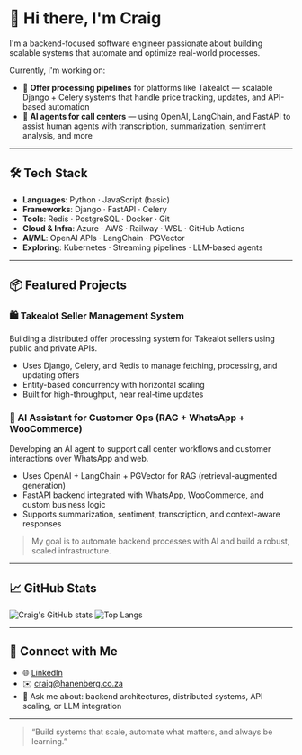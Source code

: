 # 👋 Hi there, I'm Craig

I'm a backend-focused software engineer passionate about building scalable systems that automate and optimize real-world processes.

Currently, I'm working on:

- 🔄 **Offer processing pipelines** for platforms like Takealot — scalable Django + Celery systems that handle price tracking, updates, and API-based automation
- 🧠 **AI agents for call centers** — using OpenAI, LangChain, and FastAPI to assist human agents with transcription, summarization, sentiment analysis, and more

---

## 🛠 Tech Stack

- **Languages**: Python · JavaScript (basic)  
- **Frameworks**: Django · FastAPI · Celery  
- **Tools**: Redis · PostgreSQL · Docker · Git  
- **Cloud & Infra**: Azure · AWS · Railway · WSL · GitHub Actions  
- **AI/ML**: OpenAI APIs · LangChain · PGVector  
- **Exploring**: Kubernetes · Streaming pipelines · LLM-based agents  

---

## 📦 Featured Projects

### 🛍️ Takealot Seller Management System  
Building a distributed offer processing system for Takealot sellers using public and private APIs.  
- Uses Django, Celery, and Redis to manage fetching, processing, and updating offers  
- Entity-based concurrency with horizontal scaling  
- Built for high-throughput, near real-time updates

### 🤖 AI Assistant for Customer Ops (RAG + WhatsApp + WooCommerce)  
Developing an AI agent to support call center workflows and customer interactions over WhatsApp and web.  
- Uses OpenAI + LangChain + PGVector for RAG (retrieval-augmented generation)  
- FastAPI backend integrated with WhatsApp, WooCommerce, and custom business logic  
- Supports summarization, sentiment, transcription, and context-aware responses

> My goal is to automate backend processes with AI and build a robust, scaled infrastructure.

---

## 📈 GitHub Stats

![Craig's GitHub stats](https://github-readme-stats.vercel.app/api?username=Craigels07&show_icons=true&theme=radical)
![Top Langs](https://github-readme-stats.vercel.app/api/top-langs/?username=Craigels07&layout=compact&theme=radical)

---

## 🤝 Connect with Me

- 🌐 [LinkedIn](www.linkedin.com/in/craig-hanenberg-5ab977225)
- ✉️ craig@hanenberg.co.za  
- 🧩 Ask me about: backend architectures, distributed systems, API scaling, or LLM integration

---

> “Build systems that scale, automate what matters, and always be learning.”

